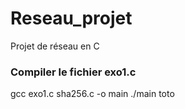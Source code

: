 # Reseau_projet
Projet de réseau en C 

### Compiler le fichier exo1.c
gcc exo1.c sha256.c -o main
./main toto
